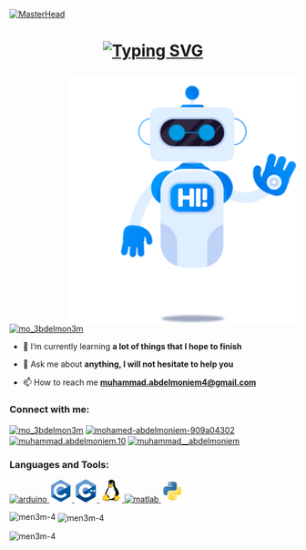 [![MasterHead](https://firebasestorage.googleapis.com/v0/b/flexi-coding.appspot.com/o/dempgi7-520f8d5f-63d4-4453-8822-dbc149ae27f8.gif?alt=media&token=91c0c7b2-93c3-4029-b011-1a8703c5730d)](https://rishavchanda.io)
<h1 align="center">


[![Typing SVG](https://readme-typing-svg.demolab.com?font=Fira+Code&weight=600&size=21&pause=1000&random=false&width=530&lines=Hello%F0%9F%91%8B%2C+My+name+is+Muhammad+Abdelmoniem;An+enthusiast+Robotics+software+engineer%F0%9F%A4%96)](https://git.io/typing-svg)
</h1> 

<img align="right" alt="Coding" width="400" src="https://github.com/ya77ya/ya77ya/blob/main/Robot.gif?raw=true">


<p align="left"> <a href="https://twitter.com/mo_3bdelmon3m" target="blank"><img src="https://img.shields.io/twitter/follow/mo_3bdelmon3m?logo=twitter&style=for-the-badge" alt="mo_3bdelmon3m" /></a> </p>

- 🌱 I’m currently learning **a lot of things that I hope to finish**

- 💬 Ask me about **anything, I will not hesitate to help you**

- 📫 How to reach me **muhammad.abdelmoniem4@gmail.com**

<h3 align="left">Connect with me:</h3>
<p align="left">
<a href="https://twitter.com/mo_3bdelmon3m" target="blank"><img align="center" src="https://raw.githubusercontent.com/rahuldkjain/github-profile-readme-generator/master/src/images/icons/Social/twitter.svg" alt="mo_3bdelmon3m" height="30" width="40" /></a>
<a href="https://linkedin.com/in/mohamed-abdelmoniem-909a04302" target="blank"><img align="center" src="https://raw.githubusercontent.com/rahuldkjain/github-profile-readme-generator/master/src/images/icons/Social/linked-in-alt.svg" alt="mohamed-abdelmoniem-909a04302" height="30" width="40" /></a>
<a href="https://fb.com/muhammad.abdelmoniem.10" target="blank"><img align="center" src="https://raw.githubusercontent.com/rahuldkjain/github-profile-readme-generator/master/src/images/icons/Social/facebook.svg" alt="muhammad.abdelmoniem.10" height="30" width="40" /></a>
<a href="https://instagram.com/muhammad__abdelmoniem" target="blank"><img align="center" src="https://raw.githubusercontent.com/rahuldkjain/github-profile-readme-generator/master/src/images/icons/Social/instagram.svg" alt="muhammad__abdelmoniem" height="30" width="40" /></a>
</p>

<h3 align="left">Languages and Tools:</h3>
<p align="left"> <a href="https://www.arduino.cc/" target="_blank" rel="noreferrer"> <img src="https://cdn.worldvectorlogo.com/logos/arduino-1.svg" alt="arduino" width="40" height="40"/> </a> <a href="https://www.cprogramming.com/" target="_blank" rel="noreferrer"> <img src="https://raw.githubusercontent.com/devicons/devicon/master/icons/c/c-original.svg" alt="c" width="40" height="40"/> </a> <a href="https://www.w3schools.com/cpp/" target="_blank" rel="noreferrer"> <img src="https://raw.githubusercontent.com/devicons/devicon/master/icons/cplusplus/cplusplus-original.svg" alt="cplusplus" width="40" height="40"/> </a> <a href="https://www.linux.org/" target="_blank" rel="noreferrer"> <img src="https://raw.githubusercontent.com/devicons/devicon/master/icons/linux/linux-original.svg" alt="linux" width="40" height="40"/> </a> <a href="https://www.mathworks.com/" target="_blank" rel="noreferrer"> <img src="https://upload.wikimedia.org/wikipedia/commons/2/21/Matlab_Logo.png" alt="matlab" width="40" height="40"/> </a> <a href="https://www.python.org" target="_blank" rel="noreferrer"> <img src="https://raw.githubusercontent.com/devicons/devicon/master/icons/python/python-original.svg" alt="python" width="40" height="40"/> </a> </p>

<p><img align="left" src="https://github-readme-stats.vercel.app/api/top-langs?username=men3m-4&show_icons=true&locale=en&layout=compact" alt="men3m-4" /></p>

<p>&nbsp;<img align="center" src="https://github-readme-stats.vercel.app/api?username=men3m-4&show_icons=true&locale=en" alt="men3m-4" /></p>

<p><img align="center" src="https://github-readme-streak-stats.herokuapp.com/?user=men3m-4&" alt="men3m-4" /></p>
